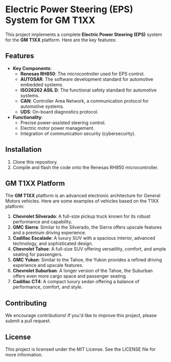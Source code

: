 # Electric Power Steering (EPS) System for GM T1XX

This project implements a complete **Electric Power Steering (EPS)** system for the **GM T1XX** platform. Here are the key features:

## Features
- **Key Components**:
  - **Renesas RH850**: The microcontroller used for EPS control.
  - **AUTOSAR**: The software development standard for automotive embedded systems.
  - **ISO26262 ASIL D**: The functional safety standard for automotive systems.
  - **CAN**: Controller Area Network, a communication protocol for automotive systems.
  - **UDS**: On-board diagnostics protocol.
- **Functionality**:
  - Precise power-assisted steering control.
  - Electric motor power management.
  - Integration of communication security (cybersecurity).

## Installation
1. Clone this repository.
2. Compile and flash the code onto the Renesas RH850 microcontroller.

## GM T1XX Platform
The **GM T1XX** platform is an advanced electronic architecture for General Motors vehicles. Here are some examples of vehicles based on the T1XX platform:

1. **Chevrolet Silverado**: A full-size pickup truck known for its robust performance and capability.
2. **GMC Sierra**: Similar to the Silverado, the Sierra offers upscale features and a premium driving experience.
3. **Cadillac Escalade**: A luxury SUV with a spacious interior, advanced technology, and sophisticated design.
4. **Chevrolet Tahoe**: A full-size SUV offering versatility, comfort, and ample seating for passengers.
5. **GMC Yukon**: Similar to the Tahoe, the Yukon provides a refined driving experience and upscale features.
6. **Chevrolet Suburban**: A longer version of the Tahoe, the Suburban offers even more cargo space and passenger seating.
7. **Cadillac CT4**: A compact luxury sedan offering a balance of performance, comfort, and style.

## Contributing
We encourage contributions! If you'd like to improve this project, please submit a pull request.

## License
This project is licensed under the MIT License. See the LICENSE file for more information.
